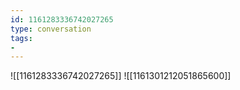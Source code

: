 ```yaml
---
id: 1161283336742027265
type: conversation
tags:
- 
---
```

![[1161283336742027265]]
![[1161301212051865600]]


